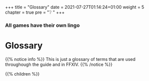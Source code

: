 +++
title = "Glossary"
date = 2021-07-27T01:14:24+01:00
weight = 5
chapter = true
pre = "❔ "
+++

### All games have their own lingo

# Glossary

{{% notice info %}}
This is just a glossary of terms that are used throughough the guide and in FFXIV.
{{% /notice %}}

{{% children %}}